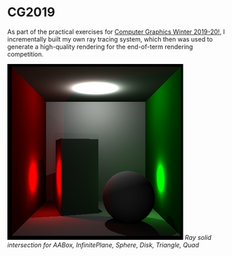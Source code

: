 # CG2019

As part of the practical exercises for [Computer Graphics Winter 2019-20!](https://graphics.cg.uni-saarland.de/courses/cg1-2019/), I incrementally built my own ray tracing system, which then was used to generate a high-quality rendering for the end-of-term rendering competition.

![GitHub Logo](/assignment6-images/a6-1a.png)
*Ray solid intersection for AABox, InfinitePlane, Sphere, Disk, Triangle, Quad*

